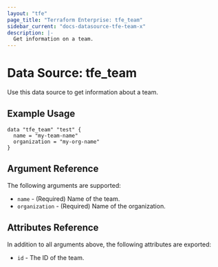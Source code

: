```yaml
---
layout: "tfe"
page_title: "Terraform Enterprise: tfe_team"
sidebar_current: "docs-datasource-tfe-team-x"
description: |-
  Get information on a team.
---
```


# Data Source: tfe_team

Use this data source to get information about a team.

## Example Usage

```hcl
data "tfe_team" "test" {
  name = "my-team-name"
  organization = "my-org-name"
}
```

## Argument Reference

The following arguments are supported:

* `name` - (Required) Name of the team.
* `organization` - (Required) Name of the organization.

## Attributes Reference

In addition to all arguments above, the following attributes are exported:

* `id` - The ID of the team.
